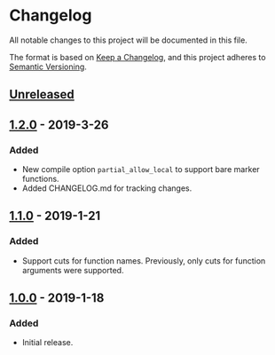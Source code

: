 # Changelog
All notable changes to this project will be documented in this file.

The format is based on [Keep a Changelog](https://keepachangelog.com/en/1.0.0/),
and this project adheres to [Semantic Versioning](https://semver.org/spec/v2.0.0.html).

## [Unreleased]

## [1.2.0] - 2019-3-26
### Added
- New compile option `partial_allow_local` to support bare marker functions.
- Added CHANGELOG.md for tracking changes.

## [1.1.0] - 2019-1-21
### Added
- Support cuts for function names. Previously, only cuts for function
  arguments were supported.

## [1.0.0] - 2019-1-18
### Added
- Initial release.

[Unreleased]: https://github.com/jkrukoff/partial/compare/v1.2.0...HEAD
[1.2.0]: https://github.com/jkrukoff/partial/compare/v1.1.0...v1.2.0
[1.1.0]: https://github.com/jkrukoff/partial/compare/v1.0.0...v1.1.0
[1.0.0]: https://github.com/jkrukoff/partial/releases/tag/v1.0.0
